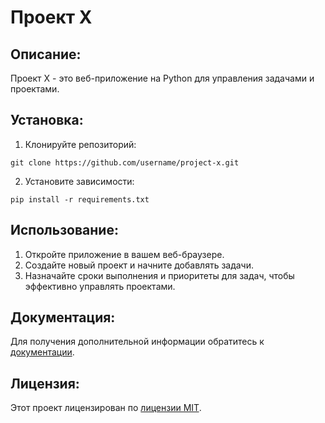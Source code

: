 # Проект X
## Описание:
Проект X - это веб-приложение на Python для управления задачами и проектами.
## Установка:
1. Клонируйте репозиторий:
```
git clone https://github.com/username/project-x.git
```
2. Установите зависимости:
```
pip install -r requirements.txt
```
## Использование:
1. Откройте приложение в вашем веб-браузере.
2. Создайте новый проект и начните добавлять задачи.
3. Назначайте сроки выполнения и приоритеты для задач, чтобы эффективно управлять проектами.
## Документация:
Для получения дополнительной информации обратитесь к [документации](docs/README.md).
## Лицензия:
Этот проект лицензирован по [лицензии MIT](LICENSE).